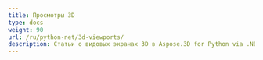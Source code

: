 ```yaml
---
title: Просмотры 3D
type: docs
weight: 90
url: /ru/python-net/3d-viewports/
description: Статьи о видовых экранах 3D в Aspose.3D for Python via .NET.
---
```


